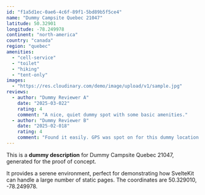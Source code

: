 ```yaml
---
id: "f1a5d1ec-0ae6-4c6f-89f1-5bd89b5f5ce4"
name: "Dummy Campsite Quebec 21047"
latitude: 50.32901
longitude: -78.249978
continent: "north-america"
country: "canada"
region: "quebec"
amenities:
  - "cell-service"
  - "toilet"
  - "hiking"
  - "tent-only"
images:
  - "https://res.cloudinary.com/demo/image/upload/v1/sample.jpg"
reviews:
  - author: "Dummy Reviewer A"
    date: "2025-03-022"
    rating: 4
    comment: "A nice, quiet dummy spot with some basic amenities."
  - author: "Dummy Reviewer B"
    date: "2025-02-018"
    rating: 4
    comment: "Found it easily. GPS was spot on for this dummy location."
---
```


This is a **dummy description** for Dummy Campsite Quebec 21047, generated for the proof of concept.

It provides a serene environment, perfect for demonstrating how SvelteKit can handle a large number of static pages. The coordinates are 50.329010, -78.249978.
